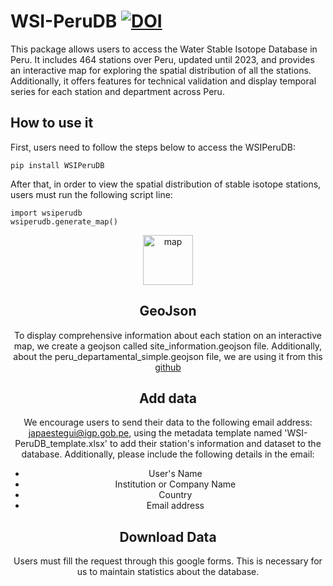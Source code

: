 # WSI-PeruDB [![DOI](https://zenodo.org/badge/747418826.svg)](https://zenodo.org/doi/10.5281/zenodo.10558511)
This package allows users to access the Water Stable Isotope Database in Peru. It includes 464 stations over Peru, updated until 2023, and provides an interactive map for exploring the spatial distribution of all the stations. Additionally, it offers features for technical validation and display temporal series for each station and department across Peru.

## How to use it 
First, users need to follow the steps below to access the WSIPeruDB: 

```
pip install WSIPeruDB
```
After that, in order to view the spatial distribution of stable isotope stations, users must run the following script line: 

```
import wsiperudb
wsiperudb.generate_map()
```
<div align="center">
    <img src="https://github.com/karoru23/WSI-PeruDB/edit/main/README.md" alt="map" width="80" height="80">
  </a>





## GeoJson 
To display comprehensive information about each station on an interactive map, we create a geojson called site_information.geojson file. Additionally, about the peru_departamental_simple.geojson file, we are using it from this [github](https://github.com/juaneladio/peru-geojson) 

## Add data
We encourage users to send their data to the following email address: japaestegui@igp.gob.pe, using the metadata template named 'WSI-PeruDB_template.xlsx' to add their station's information and dataset to the database. Additionally, please include the following details in the email:
- User's Name
- Institution or Company Name
- Country
- Email address

## Download Data
Users must fill the request through this google forms. This is necessary for us to maintain statistics about the database. 
